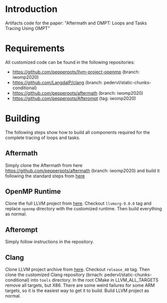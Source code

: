 # Introduction

Artifacts code for the paper: "Aftermath and OMPT: Loops and Tasks Tracing Using OMPT" 

# Requirements

All customized code can be found in the following repositories:

* https://github.com/pepperpots/llvm-project-openmp (branch: iwomp2020)
* https://github.com/LangdalP/clang (branch: pedervl/static-chunks-conditional)
* https://github.com/pepperpots/aftermath (branch: iwomp2020)
* https://github.com/pepperpots/Afterompt (tag: iwomp2020)

# Building

The following steps show how to build all components required for the
complete tracing of loops and tasks.

## Aftermath

Simply clone the Aftermath from here https://github.com/pepperpots/aftermath
(branch: iwomp2020) and build it following the standard steps from
[here](https://www.aftermath-tracing.com/prerelease/)

## OpenMP Runtime

Clone the full LLVM project from [here](https://github.com/llvm/llvm-project).
Checkout `llvmorg-9.0.0` tag and replace `openmp` directory with the
customized runtime. Then build everything as normal.

## Afterompt

Simply follow instructions in the repository.

## Clang

Clone LLVM project archive from [here](https://github.com/llvm-mirror/llvm.git).
Checkout `release_40` tag. Then clone the customized Clang repository
(brnach: pedervl/static-chunks-conditional) into `tools` directory.
In the root CMake in LLVM_ALL_TARGETS remove all targets, but X86.
There are some weird failures for some ARM targets, so it is the easiest
way to get it to build. Build LLVM project as normal.

